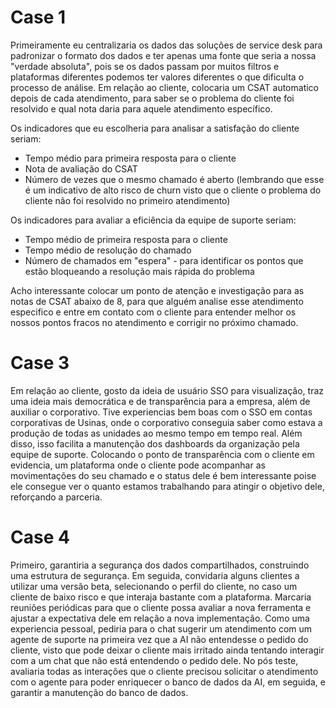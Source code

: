 # Case 1
Primeiramente eu centralizaria os dados das soluções de service desk para padronizar o formato dos dados e ter apenas uma fonte que seria a nossa "verdade absoluta", pois se os dados passam por muitos filtros e plataformas diferentes podemos ter valores diferentes o que dificulta o processo de análise. Em relação ao cliente, colocaria um CSAT automatico depois de cada atendimento, para saber se o problema do cliente foi resolvido e qual nota daria para aquele atendimento específico.

Os indicadores que eu escolheria para analisar a satisfação do cliente seriam:
- Tempo médio para primeira resposta para o cliente 
- Nota de avaliação do CSAT
- Número de vezes que o mesmo chamado é aberto (lembrando que esse é um indicativo de alto risco de churn visto que o cliente o problema do cliente não foi resolvido no primeiro atendimento)

Os indicadores para avaliar a eficiência da equipe de suporte seriam:
- Tempo médio de primeira resposta para o cliente
- Tempo médio de resolução do chamado
- Número de chamados em "espera" - para identificar os pontos que estão bloqueando a resolução mais rápida do problema

Acho interessante colocar um ponto de atenção e investigação para as notas de CSAT abaixo de 8, para que alguém analise esse atendimento especifico
e entre em contato com o cliente para entender melhor os nossos pontos fracos no atendimento e corrigir no próximo chamado.

# Case 3

Em relação ao cliente, gosto da ideia de usuário SSO para visualização, traz uma ideia mais democrática e de transparência para a empresa, além de auxiliar o corporativo. 
Tive experiencias bem boas com o SSO em contas corporativas de Usinas, onde o corporativo conseguia saber como estava a produção de todas as unidades ao mesmo tempo em tempo real. 
Além disso, isso facilita a manutenção dos dashboards da organização pela equipe de suporte. 
Colocando o ponto de transparência com o cliente em evidencia, um plataforma onde o cliente pode acompanhar as movimentações do seu chamado e o status dele é bem interessante poise ele consegue ver o quanto estamos trabalhando para atingir o objetivo dele, reforçando a parceria. 

# Case 4 
Primeiro, garantiria a segurança dos dados compartilhados, construindo uma estrutura de segurança. 
Em seguida, convidaria alguns clientes a utilizar uma versão beta, selecionando o perfil do cliente, no caso um cliente de baixo risco e que interaja bastante com a plataforma. 
Marcaria reuniões periódicas para que o cliente possa avaliar a nova ferramenta e ajustar a expectativa dele em relação a nova implementação.
Como uma experiencia pessoal, pediria para o chat sugerir um atendimento com um agente de suporte na primeira vez que a AI não entendesse o pedido do cliente, visto que pode deixar o cliente mais irritado ainda tentando interagir com a um chat que não está entendendo o pedido dele. 
No pós teste, avaliaria todas as interações que o cliente precisou solicitar o atendimento com o agente para poder enriquecer o banco de dados da AI, em seguida, e garantir a manutenção do banco de dados.
